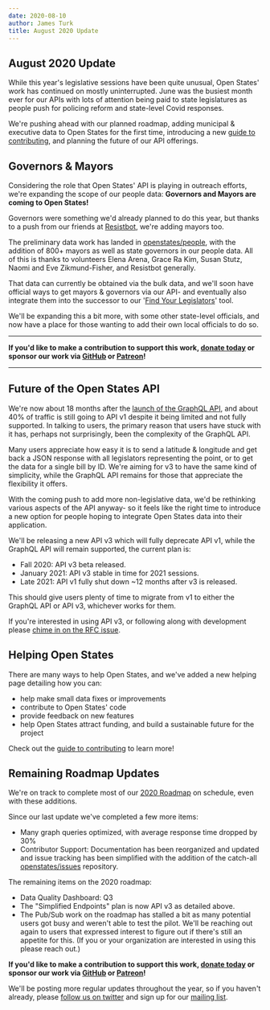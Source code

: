 ```yaml
---
date: 2020-08-10
author: James Turk
title: August 2020 Update
---
```



## August 2020 Update

While this year's legislative sessions have been quite unusual, Open States' work has continued on mostly uninterrupted.  June was the busiest month ever for our APIs with lots of attention being paid to state legislatures as people push for policing reform and state-level Covid responses.

We're pushing ahead with our planned roadmap, adding municipal & executive data to Open States for the first time, introducing a new [guide to contributing](https://openstates.org/about/contributing/), and planning the future of our API offerings.

## Governors & Mayors

Considering the role that Open States' API is playing in outreach efforts, we're expanding the scope of our people data: **Governors and Mayors are coming to Open States!**

Governors were something we'd already planned to do this year, but thanks to a push from our friends at [Resistbot](https://resist.bot/), we're adding mayors too.

The preliminary data work has landed in [openstates/people](https://github.com/openstates/people), with the addition of 800+ mayors as well as state governors in our people data.  All of this is thanks to volunteers Elena Arena, Grace Ra Kim, Susan Stutz, Naomi and Eve Zikmund-Fisher, and Resistbot generally.

That data can currently be obtained via the bulk data, and we'll soon have official ways to get mayors & governors via our API- and eventually also integrate them into the successor to our '[Find Your Legislators](https://openstates.org/find_your_legislator/)' tool.

We'll be expanding this a bit more, with some other state-level officials, and now have a place for those wanting to add their own local officials to do so.

--- 

**If you'd like to make a contribution to support this work, [donate today](https://openstates.org/donate/) or sponsor our work via [GitHub](https://github.com/sponsors/openstates) or [Patreon](https://patreon.com/openstates)!**

--- 

## Future of the Open States API

We're now about 18 months after the [launch of the GraphQL API](https://docs.openstates.org/en/latest/api/v2/), and about 40% of traffic is still going to API v1 despite it being limited and not fully supported.
In talking to users, the primary reason that users have stuck with it has, perhaps not surprisingly, been the complexity of the GraphQL API.

Many users appreciate how easy it is to send a latitude & longitude and get back a JSON response with all legislators representing the point, or to get the data for a single bill by ID.  We're aiming for v3 to have the same kind of simplicity, while the GraphQL API remains for those that appreciate the flexibility it offers.

With the coming push to add more non-legislative data, we'd be rethinking various aspects of the API anyway- so it feels like the right time to introduce a new option for people hoping to integrate Open States data into their application.

We'll be releasing a new API v3 which will fully deprecate API v1, while the GraphQL API will remain supported, the current plan is:

- Fall 2020: API v3 beta released.
- January 2021: API v3 stable in time for 2021 sessions.
- Late 2021: API v1 fully shut down ~12 months after v3 is released.

This should give users plenty of time to migrate from v1 to either the GraphQL API or API v3, whichever works for them.

If you're interested in using API v3, or following along with development please [chime in on the RFC issue](https://github.com/openstates/issues/issues/28).

## Helping Open States

There are many ways to help Open States, and we've added a new helping page detailing how you can:

- help make small data fixes or improvements
- contribute to Open States' code
- provide feedback on new features
- help Open States attract funding, and build a sustainable future for the project

Check out the [guide to contributing](https://openstates.org/about/contributing/) to learn more!

## Remaining Roadmap Updates

We're on track to complete most of our [2020 Roadmap](https://docs.openstates.org/en/latest/contributing/overview.html#roadmap) on schedule, even with these additions.

Since our last update we've completed a few more items:

- Many graph queries optimized, with average response time dropped by 30%
- Contributor Support: Documentation has been reorganized and updated and issue tracking has been simplified with the addition of the catch-all [openstates/issues](https://github.com/openstates/issues/) repository.

The remaining items on the 2020 roadmap:

- Data Quality Dashboard: Q3
- The "Simplified Endpoints" plan is now API v3 as detailed above.
- The Pub/Sub work on the roadmap has stalled a bit as many potential users got busy and weren't able to test the pilot.  We'll be reaching out again to users that expressed interest to figure out if there's still an appetite for this.  (If you or your organization are interested in using this please reach out.)

**If you'd like to make a contribution to support this work, [donate today](https://openstates.org/donate/) or sponsor our work via [GitHub](https://github.com/sponsors/openstates) or [Patreon](https://patreon.com/openstates)!**

We'll be posting more regular updates throughout the year, so if you haven't already, please [follow us on twitter](https://twitter.com/openstates) and sign up for our [mailing list](https://openstates.org/mailing-list/).
